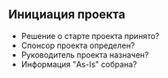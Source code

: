 ## Инициация проекта
- Решение о старте проекта принято?
- Спонсор проекта определен?
- Руководитель проекта назначен?
- Информация "As-Is" собрана?